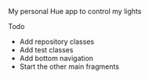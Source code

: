 My personal Hue app to control my lights

Todo
  - Add repository classes
  - Add test classes
  - Add bottom navigation
  - Start the other main fragments
